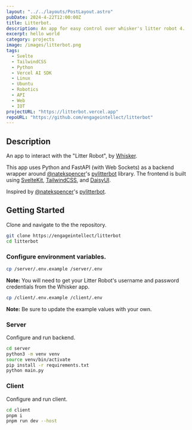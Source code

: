 ```yaml
---
layout: "../../layouts/PostLayout.astro"
pubDate: 2024-4-22T12:00:00Z
title: Litterbot.
description: An app for easy control over whisker's litter robot 4.
excerpt: hello world
category: projects
image: /images/litterbot.png
tags:
  - Svelte
  - TailwindCSS
  - Python
  - Vercel AI SDK
  - Linux
  - Ubuntu
  - Robotics
  - API
  - Web
  - IOT
projectURL: "https://litterbot.vercel.app"
repoURL: "https://github.com/engageintellect/litterbot"
---
```


## Description

An app to interact with the "Litter Robot", by [Whisker](https://www.litter-robot.com/litter-robot-4.html).

This app uses Python and FastAPI (with Web Sockets) as a backend wrapper around [@natekspencer](https://github.com/natekspencer)'s [pylitterbot](https://github.com/natekspencer/pylitterbot) library. The frontend is built using [SvelteKit](https://kit.svelte.dev/), [TailwindCSS](https://tailwindcss.com), and [DaisyUI](https://daisyui.com).

Inspired by [@natekspencer](https://github.com/natekspencer)'s [pylitterbot](https://github.com/natekspencer/pylitterbot).

## Getting Started

Clone and navigate to the the repository.

```bash
git clone https://engageintellect/litterbot
cd litterbot
```

### Configure environment variables.

```bash
cp /server/.env.example /server/.env
```

**Note:** You will need to get your Litter Robot's username and password credentials from the Whisker app.

```bash
cp /client/.env.example /client/.env
```

**Note:** Be sure to update the example values with your own.

### Server

Configure and run backend.

```bash
cd server
python3 -m venv venv
source venv/bin/activate
pip install -r requirements.txt
python main.py
```

### Client

Configure and run client.

```bash
cd client
pnpm i
pnpm run dev --host
```
